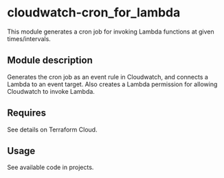 # cloudwatch-cron_for_lambda

This module generates a cron job for invoking Lambda functions at given times/intervals.

## Module description
Generates the cron job as an event rule in Cloudwatch, and connects a Lambda to an event target. Also creates a Lambda permission for allowing Cloudwatch to invoke Lambda. 

## Requires
See details on Terraform Cloud. 

## Usage
See available code in projects. 

